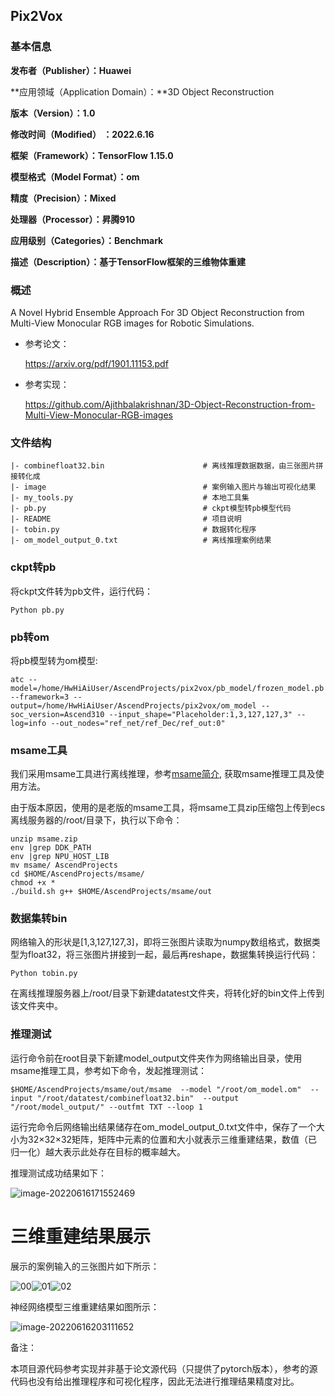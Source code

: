 ## Pix2Vox

### 基本信息

**发布者（Publisher）：Huawei**

**应用领域（Application Domain）：**3D Object Reconstruction

**版本（Version）：1.0**

**修改时间（Modified） ：2022.6.16**

**框架（Framework）：TensorFlow 1.15.0**

**模型格式（Model Format）：om**

**精度（Precision）：Mixed**

**处理器（Processor）：昇腾910**

**应用级别（Categories）：Benchmark**

**描述（Description）：基于TensorFlow框架的三维物体重建**

### 概述

A Novel Hybrid Ensemble Approach For 3D Object Reconstruction from Multi-View Monocular RGB images for Robotic Simulations. 

- 参考论文：

  https://arxiv.org/pdf/1901.11153.pdf

- 参考实现：

  https://github.com/Ajithbalakrishnan/3D-Object-Reconstruction-from-Multi-View-Monocular-RGB-images

### 文件结构
  ```
  |- combinefloat32.bin                      # 离线推理数据数据，由三张图片拼接转化成
  |- image                                   # 案例输入图片与输出可视化结果
  |- my_tools.py                             # 本地工具集
  |- pb.py                                   # ckpt模型转pb模型代码
  |- README                                  # 项目说明
  |- tobin.py                                # 数据转化程序
  |- om_model_output_0.txt                   # 离线推理案例结果
  ```

### ckpt转pb
将ckpt文件转为pb文件，运行代码：
```
Python pb.py
```
### pb转om
将pb模型转为om模型:
```
atc --model=/home/HwHiAiUser/AscendProjects/pix2vox/pb_model/frozen_model.pb --framework=3 --output=/home/HwHiAiUser/AscendProjects/pix2vox/om_model --soc_version=Ascend310 --input_shape="Placeholder:1,3,127,127,3" --log=info --out_nodes="ref_net/ref_Dec/ref_out:0"
```

### msame工具
我们采用msame工具进行离线推理，参考[msame简介](https://gitee.com/ascend/tools/tree/master/msame), 获取msame推理工具及使用方法。

由于版本原因，使用的是老版的msame工具，将msame工具zip压缩包上传到ecs离线服务器的/root/目录下，执行以下命令：

```
unzip msame.zip
env |grep DDK_PATH
env |grep NPU_HOST_LIB
mv msame/ AscendProjects
cd $HOME/AscendProjects/msame/
chmod +x *
./build.sh g++ $HOME/AscendProjects/msame/out
```

### 数据集转bin
网络输入的形状是[1,3,127,127,3]，即将三张图片读取为numpy数组格式，数据类型为float32，将三张图片拼接到一起，最后再reshape，数据集转换运行代码：
```
Python tobin.py
```
在离线推理服务器上/root/目录下新建datatest文件夹，将转化好的bin文件上传到该文件夹中。
### 推理测试
运行命令前在root目录下新建model_output文件夹作为网络输出目录，使用msame推理工具，参考如下命令，发起推理测试：
```
$HOME/AscendProjects/msame/out/msame  --model "/root/om_model.om"  --input "/root/datatest/combinefloat32.bin"  --output "/root/model_output/" --outfmt TXT --loop 1
```
运行完命令后网络输出结果储存在om_model_output_0.txt文件中，保存了一个大小为32×32×32矩阵，矩阵中元素的位置和大小就表示三维重建结果，数值（已归一化）越大表示此处存在目标的概率越大。

推理测试成功结果如下：

![image-20220616171552469](C:\Users\57239\AppData\Roaming\Typora\typora-user-images\image-20220616171552469.png)

# 三维重建结果展示

展示的案例输入的三张图片如下所示：

![00](https://gitee.com/zhangwx21/ModelZoo-TensorFlow/blob/master/ACL_TensorFlow/contrib/cv/Pix2Vox_ID1284_for_ACL/image/00.png)![01](https://gitee.com/zhangwx21/ModelZoo-TensorFlow/blob/master/ACL_TensorFlow/contrib/cv/Pix2Vox_ID1284_for_ACL/image/01.png)![02](https://gitee.com/zhangwx21/ModelZoo-TensorFlow/blob/master/ACL_TensorFlow/contrib/cv/Pix2Vox_ID1284_for_ACL/image/02.png)

神经网络模型三维重建结果如图所示：

![image-20220616203111652](https://gitee.com/zhangwx21/ModelZoo-TensorFlow/blob/master/ACL_TensorFlow/contrib/cv/Pix2Vox_ID1284_for_ACL/image/output.png)



备注：

本项目源代码参考实现并非基于论文源代码（只提供了pytorch版本），参考的源代码也没有给出推理程序和可视化程序，因此无法进行推理结果精度对比。
